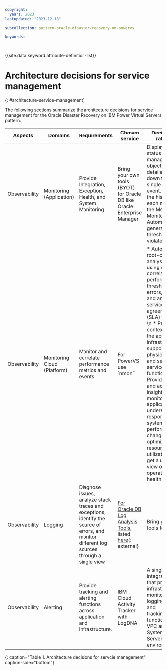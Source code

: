 ```yaml
---
copyright:
  years: 2023
lastupdated: "2023-12-18"

subcollection: pattern-oracle-disaster-recovery-on-powervs

keywords:

---
```


{{site.data.keyword.attribute-definition-list}}

# Architecture decisions for service management
{: #architecture-service-management}

The following sections summarize the architecture decisions for service management for the Oracle Disaster Recovery on IBM Power Virtual Servers pattern.

| Aspects       | Domains           | Requirements                                                                                                                       | Chosen service                                                                                                                                                                                                                     | Decisions or rationale                                                                                                                                                                                                                                                                                                                                                                                                                                                                           |
| ----------------------- | --------------------------- | -------------------------------------------------------------------------------------------------------------------------------------------- | -------------------------------------------------------------------------------------------------------------------------------------------------------------------------------------------------------------------------------------------- | --------------------------------------------------------------------------------------------------------------------------------------------------------------------------------------------------------------------------------------------------------------------------------------------------------------------------------------------------------------------------------------------------------------------------------------------------------------------------------------------------------- |
| Observability | Monitoring (Application)    | Provide Integration, Exception, Health, and System Monitoring                                                                                | Bring your own tools (BYOT) for Oracle DB like Oracle Enterprise Manager                                                                                                                                                                     | Displays the status of managed objects and detailed drill down to each single metric or event. Shows the history of each metric in the Metric Monitor Automatic alert generation when thresholds are violated                                                                                                                                                                                                                                                                                             |
| Observability | Monitoring Cloud (Platform) | Monitor and correlate performance metrics and events                                                                                         | For PowerVS use `nmon``                                                                                                                                                                                                                     | * Automates root-cause analysis by using event correlation, performance thresholds, errors, changes, and analysis of service level agreement (SLA) violations \n * Provides full context across the application infrastructure supporting all physical, virtual, and serverless services and functions \n * Provides data and actionable insights to monitor the applications, understand and respond to system-wide performance changes, optimize resource utilization, and get a unified view of operational health |
| Observability | Logging                     | Diagnose issues, analyze stack traces and exceptions, identify the source of errors, and monitor different log sources through a single view | [For Oracle DB Log Analysis Tools, listed here](https://docs.oracle.com/en/engineered-systems/health-diagnostics/autonomous-health-framework/ahfug/analyzing-logs-using-oracle-db-support-tools.html#GUID-ECAB7936-8E48-4141-91F8-634DB19BE390){: external} | Bring your own tools for Oracle                                                                                                                                                                                                                                                                                                                                                                                                                                                                           |
| Observability | Alerting                    | Provide tracking and alerting functions across application and infrastructure.                                                               | IBM Cloud Activity Tracker with LogDNA                                                                                                                                                                                                       | A single integrated tool that provides infrastructure monitoring, logging, alerting, and tracking/auditing functions across VPC and Power System Virtual Server environment                                                                                                                                                                                                                                                                                                                               |
{: caption="Table 1. Architecture decisions for servcie management" caption-side="bottom"}
